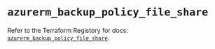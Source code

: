 # `azurerm_backup_policy_file_share`

Refer to the Terraform Registory for docs: [`azurerm_backup_policy_file_share`](https://registry.terraform.io/providers/hashicorp/azurerm/3.74.0/docs/resources/backup_policy_file_share).
